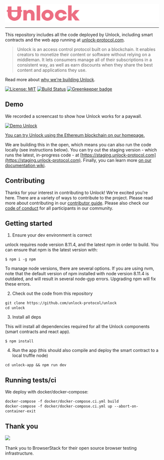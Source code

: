 ![Unlock](https://raw.githubusercontent.com/unlock-protocol/unlock/master/unlock-app/src/static/images/unlock-word-mark.png)

---

This repository includes all the code deployed by Unlock, including smart contracts and the web app running at [unlock-protocol.com](https://unlock-protocol.com).

> Unlock is an access control protocol built on a blockchain. It enables creators to monetize their content or software without relying on a middleman. It lets consumers manage all of their subscriptions in a consistent way, as well as earn discounts when they share the best content and applications they use.

Read more about [why we're building Unlock](https://medium.com/unlock-protocol/its-time-to-unlock-the-web-b98e9b94add1).

[![License: MIT](https://img.shields.io/badge/License-MIT-yellow.svg)](https://opensource.org/licenses/MIT) [![Build Status](https://circleci.com/gh/unlock-protocol/unlock.svg?style=svg)](https://circleci.com/gh/unlock-protocol/unlock) [![Greenkeeper badge](https://badges.greenkeeper.io/unlock-protocol/unlock.svg)](https://greenkeeper.io/)

## Demo

We recorded a screencast to show how Unlock works for a paywall.

[![Demo Unlock](https://img.youtube.com/vi/B1OVnU2Rw8A/0.jpg)](https://www.youtube.com/watch?v=B1OVnU2Rw8A)

[You can try Unlock using the Ethereum blockchain on our homepage.](https://unlock-protocol.com/)

We are building this in the open, which means you can also run the code locally (see instructions below).
You can try out the staging version - which runs the latest, in-progress code - at [https://staging.unlock-protocol.com](https://staging.unlock-protocol.com).
Finally, you can learn more [on our documentation wiki](https://github.com/unlock-protocol/unlock/wiki).

## Contributing

Thanks for your interest in contributing to Unlock! We're excited you're here. There are a variety of ways to contribute to the project.
Please read more about contributing in our [contributor guide](https://github.com/unlock-protocol/unlock/blob/master/CONTRIBUTING.md). Please also check our [code of conduct](https://github.com/unlock-protocol/unlock/blob/master/CODE_OF_CONDUCT.md) for all participants in our community.

## Getting started

1. Ensure your dev environment is correct

unlock requires node version 8.11.4, and the latest npm in order to build. You can ensure that npm is the latest version with:

```
$ npm i -g npm
```

To manage node versions, there are several options. If you are using nvm, note that the default version of npm installed with
node version 8.11.4 is outdated, and will result in several node-gyp errors. Upgrading npm will fix these errors.

2. Check out the code from this repository

```
git clone https://github.com/unlock-protocol/unlock
cd unlock
```

3. Install all deps

This will install all dependencies required for all the Unlock components (smart contracts and react app).

```
$ npm install
```

4. Run the app (this should also compile and deploy the smart contract to a local truffle node)

```
cd unlock-app && npm run dev
```

## Running tests/ci

We deploy with docker/docker-compose:

```
docker-compose -f docker/docker-compose.ci.yml build
docker-compose -f docker/docker-compose.ci.yml up --abort-on-container-exit
```

## Thank you

[<img src="https://user-images.githubusercontent.com/624104/52508260-d0daa180-2ba8-11e9-970c-3ef9596f6b4e.png" height="35">](https://browserstack.com)

Thank you to BrowserStack for their open source browser testing infrastructure.
